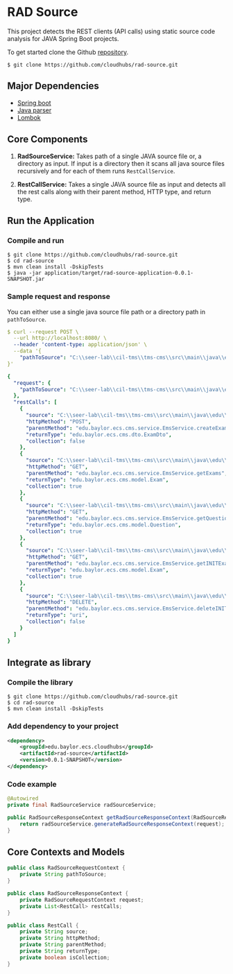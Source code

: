 # RAD Source

This project detects the REST clients (API calls) using static source code analysis for JAVA Spring Boot projects.

To get started clone the Github [repository](https://github.com/cloudhubs/rad-source).

```
$ git clone https://github.com/cloudhubs/rad-source.git
```

## Major Dependencies

- [Spring boot](https://spring.io/projects/spring-boot)
- [Java parser](https://github.com/javaparser/javaparser)
- [Lombok](https://projectlombok.org/)

## Core Components

1. **RadSourceService:** Takes path of a single JAVA source file or, a directory as input. If input is a directory then it scans all java source files recursively and for each of them runs `RestCallService`.

2. **RestCallService:** Takes a single JAVA source file as input and detects all the rest calls along with their parent method, HTTP type, and return type.

## Run the Application

### Compile and run

```
$ git clone https://github.com/cloudhubs/rad-source.git
$ cd rad-source
$ mvn clean install -DskipTests
$ java -jar application/target/rad-source-application-0.0.1-SNAPSHOT.jar
```

### Sample request and response

You can either use a single java source file path or a directory path in `pathToSource`.

```yaml
$ curl --request POST \
  --url http://localhost:8080/ \
  --header 'content-type: application/json' \
  --data '{
    "pathToSource": "C:\\seer-lab\\cil-tms\\tms-cms\\src\\main\\java\\edu\\baylor\\ecs\\cms\\service\\EmsService.java"
}'
```

```yaml
{
  "request": {
    "pathToSource": "C:\\seer-lab\\cil-tms\\tms-cms\\src\\main\\java\\edu\\baylor\\ecs\\cms\\service\\EmsService.java"
  },
  "restCalls": [
    {
      "source": "C:\\seer-lab\\cil-tms\\tms-cms\\src\\main\\java\\edu\\baylor\\ecs\\cms\\service\\EmsService.java",
      "httpMethod": "POST",
      "parentMethod": "edu.baylor.ecs.cms.service.EmsService.createExam",
      "returnType": "edu.baylor.ecs.cms.dto.ExamDto",
      "collection": false
    },
    {
      "source": "C:\\seer-lab\\cil-tms\\tms-cms\\src\\main\\java\\edu\\baylor\\ecs\\cms\\service\\EmsService.java",
      "httpMethod": "GET",
      "parentMethod": "edu.baylor.ecs.cms.service.EmsService.getExams",
      "returnType": "edu.baylor.ecs.cms.model.Exam",
      "collection": true
    },
    {
      "source": "C:\\seer-lab\\cil-tms\\tms-cms\\src\\main\\java\\edu\\baylor\\ecs\\cms\\service\\EmsService.java",
      "httpMethod": "GET",
      "parentMethod": "edu.baylor.ecs.cms.service.EmsService.getQuestionsForExam",
      "returnType": "edu.baylor.ecs.cms.model.Question",
      "collection": true
    },
    {
      "source": "C:\\seer-lab\\cil-tms\\tms-cms\\src\\main\\java\\edu\\baylor\\ecs\\cms\\service\\EmsService.java",
      "httpMethod": "GET",
      "parentMethod": "edu.baylor.ecs.cms.service.EmsService.getINITExams",
      "returnType": "edu.baylor.ecs.cms.model.Exam",
      "collection": true
    },
    {
      "source": "C:\\seer-lab\\cil-tms\\tms-cms\\src\\main\\java\\edu\\baylor\\ecs\\cms\\service\\EmsService.java",
      "httpMethod": "DELETE",
      "parentMethod": "edu.baylor.ecs.cms.service.EmsService.deleteINITExam",
      "returnType": "uri",
      "collection": false
    }
  ]
}
```

## Integrate as library

### Compile the library

```
$ git clone https://github.com/cloudhubs/rad-source.git
$ cd rad-source
$ mvn clean install -DskipTests
```

### Add dependency to your project

```xml
<dependency>
    <groupId>edu.baylor.ecs.cloudhubs</groupId>
    <artifactId>rad-source</artifactId>
    <version>0.0.1-SNAPSHOT</version>
</dependency>
```

### Code example

```java
@Autowired
private final RadSourceService radSourceService;

public RadSourceResponseContext getRadSourceResponseContext(RadSourceRequestContext request) throws IOException {
    return radSourceService.generateRadSourceResponseContext(request);
}
```

## Core Contexts and Models

```java
public class RadSourceRequestContext {
    private String pathToSource;
}
```

```java
public class RadSourceResponseContext {
    private RadSourceRequestContext request;
    private List<RestCall> restCalls;
}
```

```java
public class RestCall {
    private String source;
    private String httpMethod;
    private String parentMethod;
    private String returnType;
    private boolean isCollection;
}
```
